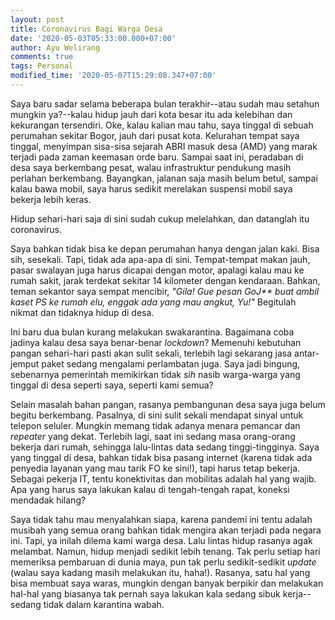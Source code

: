```yaml
---
layout: post
title: Coronavirus Bagi Warga Desa
date: '2020-05-03T05:33:00.000+07:00'
author: Ayu Welirang
comments: true
tags: Personal
modified_time: '2020-05-07T15:29:08.347+07:00'
---
```


Saya baru sadar selama beberapa bulan terakhir--atau sudah mau setahun mungkin ya?--kalau hidup jauh dari kota besar itu ada kelebihan dan kekurangan tersendiri. Oke, kalau kalian mau tahu, saya tinggal di sebuah perumahan sekitar Bogor, jauh dari pusat kota. Kelurahan tempat saya tinggal, menyimpan sisa-sisa sejarah ABRI masuk desa (AMD) yang marak terjadi pada zaman keemasan orde baru. Sampai saat ini, peradaban di desa saya berkembang pesat, walau infrastruktur pendukung masih perlahan berkembang. Bayangkan, jalanan saja masih belum betul, sampai kalau bawa mobil, saya harus sedikit merelakan suspensi mobil saya bekerja lebih keras.

Hidup sehari-hari saja di sini sudah cukup melelahkan, dan datanglah itu coronavirus.

Saya bahkan tidak bisa ke depan perumahan hanya dengan jalan kaki. Bisa sih, sesekali. Tapi, tidak ada apa-apa di sini. Tempat-tempat makan jauh, pasar swalayan juga harus dicapai dengan motor, apalagi kalau mau ke rumah sakit, jarak terdekat sekitar 14 kilometer dengan kendaraan. Bahkan, teman sekantor saya sempat mencibir, _"Gila! Gue pesan GoJ** buat ambil kaset PS ke rumah elu, enggak ada yang mau angkut, Yu!"_ Begitulah nikmat dan tidaknya hidup di desa.

Ini baru dua bulan kurang melakukan swakarantina. Bagaimana coba jadinya kalau desa saya benar-benar *lockdown*? Memenuhi kebutuhan pangan sehari-hari pasti akan sulit sekali, terlebih lagi sekarang jasa antar-jemput paket sedang mengalami perlambatan juga. Saya jadi bingung, sebenarnya pemerintah memikirkan tidak *sih* nasib warga-warga yang tinggal di desa seperti saya, seperti kami semua?

Selain masalah bahan pangan, rasanya pembangunan desa saya juga belum begitu berkembang. Pasalnya, di sini sulit sekali mendapat sinyal untuk telepon seluler. Mungkin memang tidak adanya menara pemancar dan *repeater* yang dekat. Terlebih lagi, saat ini sedang masa orang-orang bekerja dari rumah, sehingga lalu-lintas data sedang tinggi-tingginya. Saya yang tinggal di desa, bahkan tidak bisa pasang internet (karena tidak ada penyedia layanan yang mau tarik FO ke sini!), tapi harus tetap bekerja. Sebagai pekerja IT, tentu konektivitas dan mobilitas adalah hal yang wajib. Apa yang harus saya lakukan kalau di tengah-tengah rapat, koneksi mendadak hilang?

Saya tidak tahu mau menyalahkan siapa, karena pandemi ini tentu adalah musibah yang semua orang bahkan tidak mengira akan terjadi pada negara ini. Tapi, ya inilah dilema kami warga desa. Lalu lintas hidup rasanya agak melambat. Namun, hidup menjadi sedikit lebih tenang. Tak perlu setiap hari memeriksa pembaruan di dunia maya, pun tak perlu sedikit-sedikit *update* (walau saya kadang masih melakukan itu, haha!). Rasanya, satu hal yang bisa membuat saya waras, mungkin dengan banyak berpikir dan melakukan hal-hal yang biasanya tak pernah saya lakukan kala sedang sibuk kerja--sedang tidak dalam karantina wabah.
